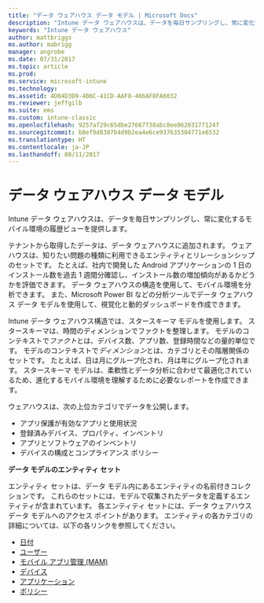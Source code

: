 ```yaml
---
title: "データ ウェアハウス データ モデル | Microsoft Docs"
description: "Intune データ ウェアハウスは、データを毎日サンプリングし、常に変化するモバイル環境の履歴ビューを提供します。"
keywords: "Intune データ ウェアハウス"
author: mattbriggs
ms.author: mabrigg
manager: angrobe
ms.date: 07/31/2017
ms.topic: article
ms.prod: 
ms.service: microsoft-intune
ms.technology: 
ms.assetid: 4D04D3D9-4B6C-41CD-AAF8-466AF8FA6032
ms.reviewer: jeffgilb
ms.suite: ems
ms.custom: intune-classic
ms.openlocfilehash: 9257af29c65dbe27667738abc8ee06203177124f
ms.sourcegitcommit: b8ef9d8387b4d9b2ea4e6ce937635304771e6532
ms.translationtype: HT
ms.contentlocale: ja-JP
ms.lasthandoff: 08/11/2017
---
```

# <a name="data-warehouse-data-model"></a>データ ウェアハウス データ モデル

Intune データ ウェアハウスは、データを毎日サンプリングし、常に変化するモバイル環境の履歴ビューを提供します。

テナントから取得したデータは、データ ウェアハウスに追加されます。 ウェアハウスは、知りたい問題の種類に利用できるエンティティとリレーションシップのセットです。 たとえば、社内で開発した Android アプリケーションの 1 日のインストール数を過去 1 週間分確認し、インストール数の増加傾向があるかどうかを評価できます。 データ ウェアハウスの構造を使用して、モバイル環境を分析できます。 また、Microsoft Power BI などの分析ツールでデータ ウェアハウス データ モデルを使用して、視覚化と動的ダッシュボードを作成できます。

Intune データ ウェアハウス構造では、スタースキーマ モデルを使用します。 スタースキーマは、時間のディメンションでファクトを整理します。 モデルのコンテキストで*ファクト*とは、デバイス数、アプリ数、登録時間などの量的単位です。 モデルのコンテキストで*ディメンション*とは、カテゴリとその階層関係のセットです。 たとえば、日は月にグループ化され、月は年にグループ化されます。 スタースキーマ モデルは、柔軟性とデータ分析に合わせて最適化されているため、進化するモバイル環境を理解するために必要なレポートを作成できます。

ウェアハウスは、次の上位カテゴリでデータを公開します。
  -  アプリ保護が有効なアプリと使用状況
  -  登録済みデバイス、プロパティ、インベントリ
  -  アプリとソフトウェアのインベントリ
  -  デバイスの構成とコンプライアンス ポリシー

**データ モデルのエンティティ セット**

エンティティ セットは、データ モデル内にあるエンティティの名前付きコレクションです。 これらのセットには、モデルで収集されたデータを定義するエンティティが含まれています。 各エンティティ セットには、データ ウェアハウス データ モデルへのアクセス ポイントがあります。 エンティティの各カテゴリの詳細については、以下の各リンクを参照してください。

  -  [日付](reports-ref-date.md)
  -  [ユーザー](reports-ref-user.md)
  -  [モバイル アプリ管理 (MAM)](reports-ref-mobile-app-management.md)
  -  [デバイス](reports-ref-devices.md)
  -  [アプリケーション](reports-ref-application.md)
  -  [ポリシー](reports-ref-policy.md)

<!-- ## Data Model relationships

For more information on the relationships in the data model, see [Relationships of Entities](reports-api-entity-relationships.md). -->